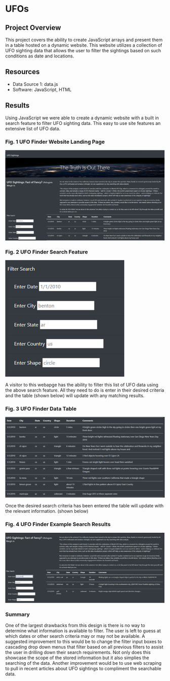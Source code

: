 # UFOs
## Project Overview
  This project covers the ability to create JavaScript arrays and present them in a table hosted on a dynamic website.  This website utilizes a collection of UFO sighting data that allows the user to filter the sightings based on such conditions as date and locations.
  
## Resources
  * Data Source 1: data.js
  * Software: JavaScript, HTML
  
## Results
Using JavaScript we were able to create a dynamic website with a built in search feature to filter UFO sighting data.  This easy to use site features an extensive list of UFO data.

### Fig. 1 UFO Finder Website Landing Page
![landing](https://github.com/Jbailey8316/UFOs/blob/main/static/images/website_landing.PNG)

### Fig. 2 UFO Finder Search Feature
![search](https://github.com/Jbailey8316/UFOs/blob/main/static/images/web_search.PNG)

A visitor to this webapge has the ability to filter this list of UFO data using the above search feature.  All they need to do is enter in their desired criteria and the table (shown below) will update with any matching results.

### Fig. 3 UFO Finder Data Table
![table](https://github.com/Jbailey8316/UFOs/blob/main/static/images/web_table.PNG)

Once the desired search criteria has been entered the table will update with the relevant information. (shown below)

### Fig. 4 UFO Finder Example Search Results
![example](https://github.com/Jbailey8316/UFOs/blob/main/static/images/ex_search.PNG)

### Summary
One of the largest drawbacks from this design is there is no way to determine what information is available to filter.  The user is left to guess at which dates or other search criteria may or may not be available.  A suggested improvement to this would be to change the filter input boxes to cascading drop down menus that filter based on all previous filters to assist the user in drilling down their search requirements.  Not only does this showcase the scope of the stored information but it also simplies the searching of the data.  Another improvement would be to use web scraping to pull in recent articles about UFO sightings to compliment the searchable data.
